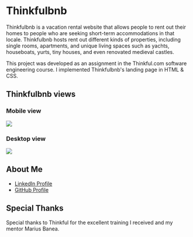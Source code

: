 # Thinkfulbnb

Thinkfulbnb is a vacation rental website that allows people to rent out their homes to people who are seeking short-term accommodations in that locale. Thinkfulbnb hosts rent out different kinds of properties, including single rooms, apartments, and unique living spaces such as yachts, houseboats, yurts, tiny houses, and even renovated medieval castles.

This project was developed as an assignment in the Thinkful.com software engineering course. I implemented Thinkfulbnb's landing page in HTML & CSS.

## Thinkfulbnb views
### Mobile view

![](images/Thinkfulbnb-mobile.png)


### Desktop view


![](images/Thinkfulbnb-desktop.png)

## About Me

* [LinkedIn Profile](https://www.linkedin.com/in/david-arvidson/)
* [GitHub Profile](https://github.com/DavidxArvidson)

## Special Thanks

Special thanks to Thinkful for the excellent training I received and my mentor Marius Banea.
